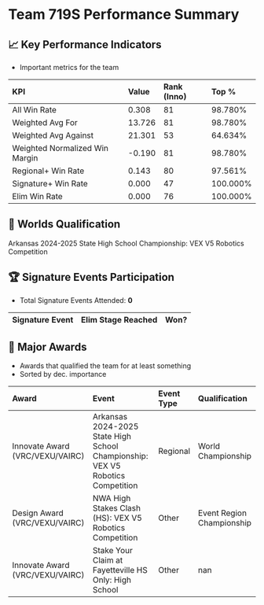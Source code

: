 # Team 719S Performance Summary

## 📈 Key Performance Indicators
- Important metrics for the team

| KPI | Value | Rank (Inno) | Top % |
|:---|:-----|:----|:-----|
| All Win Rate | 0.308 | 81 | 98.780% |
| Weighted Avg For | 13.726 | 81 | 98.780% |
| Weighted Avg Against | 21.301 | 53 | 64.634% |
| Weighted Normalized Win Margin | -0.190 | 81 | 98.780% |
| Regional+ Win Rate | 0.143 | 80 | 97.561% |
| Signature+ Win Rate | 0.000 | 47 | 100.000% |
| Elim Win Rate | 0.000 | 76 | 100.000% |


## 🎯 Worlds Qualification
Arkansas 2024-2025 State High School Championship: VEX V5 Robotics Competition

## 🏆 Signature Events Participation
- Total Signature Events Attended: **0**

| Signature Event | Elim Stage Reached | Won? |
|:----------------|:-------------------|:----|


## 🥇 Major Awards
- Awards that qualified the team for at least something
- Sorted by dec. importance

| Award | Event | Event Type | Qualification |
|:------|:------|:-----------|:--------------|
| Innovate Award (VRC/VEXU/VAIRC) | Arkansas 2024-2025 State High School Championship: VEX V5 Robotics Competition | Regional | World Championship |
| Design Award (VRC/VEXU/VAIRC) | NWA High Stakes Clash (HS): VEX V5 Robotics Competition | Other | Event Region Championship |
| Innovate Award (VRC/VEXU/VAIRC) | Stake Your Claim at Fayetteville HS Only: High School | Other | nan |

